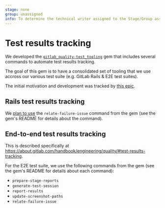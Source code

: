 ```yaml
---
stage: none
group: unassigned
info: To determine the technical writer assigned to the Stage/Group associated with this page, see https://about.gitlab.com/handbook/product/ux/technical-writing/#assignments
---
```


# Test results tracking

We developed the [`gitlab_quality-test_tooling`](https://gitlab.com/gitlab-org/ruby/gems/gitlab_quality-test_tooling) gem that includes several commands to automate test results tracking.

The goal of this gem is to have a consolidated set of tooling that we use accross our various test suite (e.g. GitLab Rails & E2E test suites).

The initial motivation and development was tracked by [this epic](https://gitlab.com/groups/gitlab-org/-/epics/10536).

## Rails test results tracking

We [plan to use](https://gitlab.com/gitlab-org/gitlab/-/merge_requests/122008) the `relate-failure-issue` command from the gem (see the gem's README for details about the command).

## End-to-end test results tracking

This is described specifically at <https://about.gitlab.com/handbook/engineering/quality/#test-results-tracking>.

For the E2E test suite, we use the following commands from the gem (see the gem's README for details about each command):

- `prepare-stage-reports`
- `generate-test-session`
- `report-results`
- `update-screenshot-paths`
- `relate-failure-issue`
